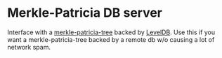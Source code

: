 # Merkle-Patricia DB server

Interface with a [merkle-patricia-tree](https://github.com/wanderer/merkle-patricia-tree) backed by [LevelDB](https://github.com/level/level).
Use this if you want a merkle-patricia-tree backed by a remote db w/o causing a lot of network spam.